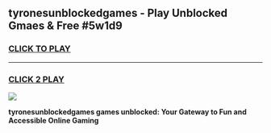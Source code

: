 
## tyronesunblockedgames - Play Unblocked Gmaes & Free #5w1d9
<h3>
<a href="https://news.freeplayer.one?title=tyronesunblockedgames&ref=03M">CLICK TO PLAY</a></h3>
<hr>

<h3>
<a href="https://news.freeplayer.one?title=tyronesunblockedgames&ref=03M">CLICK 2 PLAY</a>
  
</h3>

<a href="https://news.freeplayer.one?title=tyronesunblockedgames&ref=03M"><img src="https://clearcache.store/games.png"></a>


**tyronesunblockedgames games unblocked: Your Gateway to Fun and Accessible Online Gaming**
